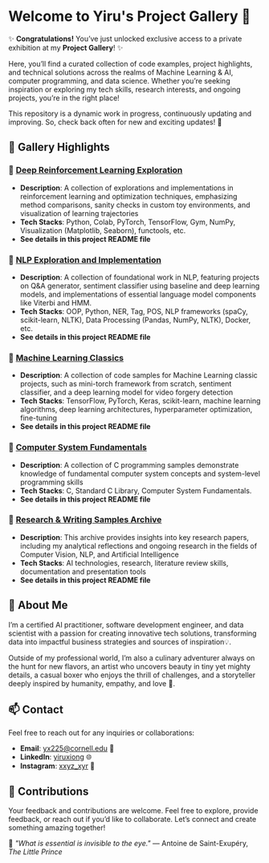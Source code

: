 #  Welcome to Yiru's **Project Gallery** 🎨

✨ **Congratulations!** You’ve just unlocked exclusive access to a private exhibition at my **Project Gallery**! ✨

Here, you’ll find a curated collection of code examples, project highlights, and technical solutions across the realms of Machine Learning & AI, computer programming, and data science. Whether you’re seeking inspiration or exploring my tech skills, research interests, and ongoing projects, you’re in the right place!

This repository is a dynamic work in progress, continuously updating and improving. So, check back often for new and exciting updates! 🚀

## 🦄 Gallery Highlights 

### 🎀 [Deep Reinforcement Learning Exploration](https://github.com/yiru-xiong/ProjectGallery/tree/main/Deep%20Reinforcement%20Learning)
- **Description**: A collection of explorations and implementations in reinforcement learning and optimization techniques, emphasizing method comparisons, sanity checks in custom toy environments, and visualization of learning trajectories
- **Tech Stacks**: Python, Colab, PyTorch, TensorFlow, Gym, NumPy, Visualization (Matplotlib, Seaborn), functools, etc.
- **See details in this project README file**

### 🎀 [NLP Exploration and Implementation](https://github.com/yiru-xiong/ProjectGallery/tree/main/Natural%20Language%20Processing%20)
- **Description**: A collection of foundational work in NLP, featuring projects on Q&A generator, sentiment classifier using baseline and deep learning models, and implementations of essential language model components like Viterbi and HMM.
- **Tech Stacks**: OOP, Python, NER, Tag, POS, NLP frameworks (spaCy, scikit-learn, NLTK), Data Processing (Pandas, NumPy, NLTK), Docker, etc.
- **See details in this project README file**

### 🎀 [Machine Learning Classics](https://github.com/yiru-xiong/ProjectGallery/tree/main/Machine%20Learning%20Classics) 
- **Description**: A collection of code samples for Machine Learning classic projects, such as mini-torch framework from scratch, sentiment classifier, and a deep learning model for video forgery detection
- **Tech Stacks**: TensorFlow, PyTorch, Keras, scikit-learn, machine learning algorithms, deep learning architectures, hyperparameter optimization, fine-tuning
-  **See details in this project README file**
  
### 🎀 [Computer System Fundamentals](https://github.com/yiru-xiong/ProjectGallery/tree/main/Computer%20System%20Fundamentals)
- **Description**: A collection of C programming samples demonstrate knowledge of fundamental computer system concepts and system-level programming skills
- **Tech Stacks**: C, Standard C Library, Computer System Fundamentals.
- **See details in this project README file**

### 🎀 [Research & Writing Samples Archive](https://github.com/yiru-xiong/ProjectGallery/tree/main/Research%20%26%20Writing%20Samples%20Archive)
- **Description**: This archive provides insights into key research papers, including my analytical reflections and ongoing research in the fields of Computer Vision, NLP, and Artificial Intelligence
- **Tech Stacks**: AI technologies, research, literature review skills, documentation and presentation tools
- **See details in this project README file**

## 🧸 About Me 
I’m a certified AI practitioner, software development engineer, and data scientist with a passion for creating innovative tech solutions, transforming data into impactful business strategies and sources of inspiration💡.

Outside of my professional world, I’m also a culinary adventurer always on the hunt for new flavors, an artist who uncovers beauty in tiny yet mighty details, a casual boxer who enjoys the thrill of challenges, and a storyteller deeply inspired by humanity, empathy, and love 💜.

## 📫 Contact

Feel free to reach out for any inquiries or collaborations:
- **Email**: [yx225@cornell.edu](mailto:yx225@cornell.edu) 📧
- **LinkedIn**: [yiruxiong](https://www.linkedin.com/in/yiruxiong/) 🌐
- **Instagram**: [xxyz_xyr](https://www.instagram.com/xxyz_xyr) 📸

## 🤝 Contributions

Your feedback and contributions are welcome. Feel free to explore, provide feedback, or reach out if you’d like to collaborate. Let’s connect and create something amazing together!

🌟 _"What is essential is invisible to the eye."_ — Antoine de Saint-Exupéry, *The Little Prince* 
